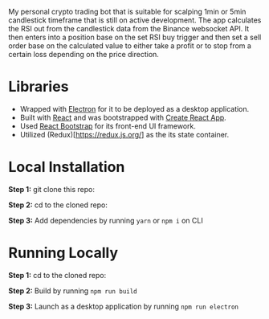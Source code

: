 My personal crypto trading bot that is suitable for scalping 1min or 5min candlestick timeframe that is still on active development. The app calculates the RSI out from the candlestick data from the Binance websocket API. It then enters into a position base on the set RSI buy trigger and then set a sell order base on the calculated value to either take a profit or to stop from a certain loss depending on the price direction.

# Libraries
* Wrapped with [Electron](https://electronjs.org/) for it to be deployed as a desktop application.
* Built with [React](https://reactjs.org/) and was bootstrapped with [Create React App](https://github.com/facebook/create-react-app).
* Used [React Bootstrap](https://react-bootstrap.github.io/) for its front-end UI framework.
* Utilized (Redux)[https://redux.js.org/] as the its state container.

# Local Installation
**Step 1:** git clone this repo:

**Step 2:** cd to the cloned repo:

**Step 3:** Add dependencies by running `yarn` or `npm i` on CLI

# Running Locally
**Step 1:** cd to the cloned repo:

**Step 2:** Build by running `npm run build`

**Step 3:** Launch as a desktop application by running `npm run electron`
